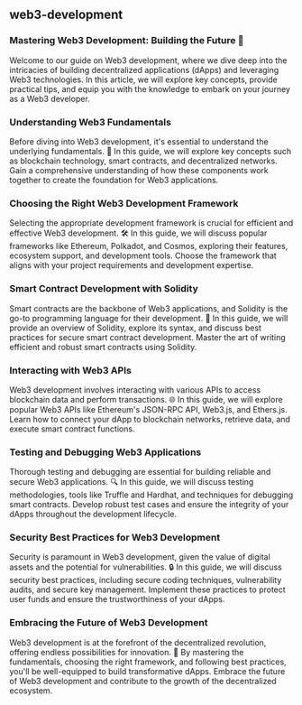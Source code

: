 ## web3-development

### Mastering Web3 Development: Building the Future 🌟

Welcome to our guide on Web3 development, where we dive deep into the intricacies of building decentralized applications (dApps) and leveraging Web3 technologies. In this article, we will explore key concepts, provide practical tips, and equip you with the knowledge to embark on your journey as a Web3 developer.


### Understanding Web3 Fundamentals

Before diving into Web3 development, it's essential to understand the underlying fundamentals. 🧠 In this guide, we will explore key concepts such as blockchain technology, smart contracts, and decentralized networks. Gain a comprehensive understanding of how these components work together to create the foundation for Web3 applications.

### Choosing the Right Web3 Development Framework

Selecting the appropriate development framework is crucial for efficient and effective Web3 development. 🛠️ In this guide, we will discuss popular frameworks like Ethereum, Polkadot, and Cosmos, exploring their features, ecosystem support, and development tools. Choose the framework that aligns with your project requirements and development expertise.

### Smart Contract Development with Solidity

Smart contracts are the backbone of Web3 applications, and Solidity is the go-to programming language for their development. 💼 In this guide, we will provide an overview of Solidity, explore its syntax, and discuss best practices for secure smart contract development. Master the art of writing efficient and robust smart contracts using Solidity.

### Interacting with Web3 APIs

Web3 development involves interacting with various APIs to access blockchain data and perform transactions. 🌐 In this guide, we will explore popular Web3 APIs like Ethereum's JSON-RPC API, Web3.js, and Ethers.js. Learn how to connect your dApp to blockchain networks, retrieve data, and execute smart contract functions.

### Testing and Debugging Web3 Applications

Thorough testing and debugging are essential for building reliable and secure Web3 applications. 🔍 In this guide, we will discuss testing methodologies, tools like Truffle and Hardhat, and techniques for debugging smart contracts. Develop robust test cases and ensure the integrity of your dApps throughout the development lifecycle.

### Security Best Practices for Web3 Development

Security is paramount in Web3 development, given the value of digital assets and the potential for vulnerabilities. 🔒 In this guide, we will discuss security best practices, including secure coding techniques, vulnerability audits, and secure key management. Implement these practices to protect user funds and ensure the trustworthiness of your dApps.

### Embracing the Future of Web3 Development

Web3 development is at the forefront of the decentralized revolution, offering endless possibilities for innovation. 🚀 By mastering the fundamentals, choosing the right framework, and following best practices, you'll be well-equipped to build transformative dApps. Embrace the future of Web3 development and contribute to the growth of the decentralized ecosystem.
